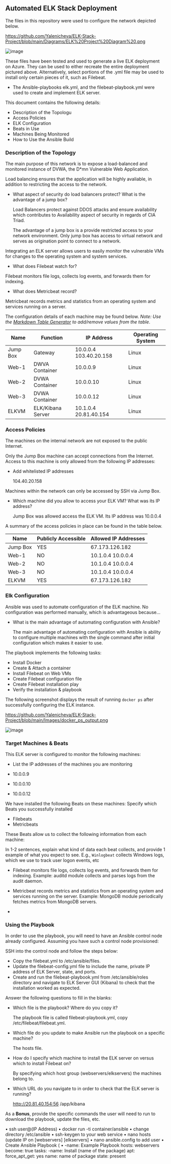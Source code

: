 ## Automated ELK Stack Deployment

The files in this repository were used to configure the network depicted below.

https://github.com/Yalenicheva/ELK-Stack-Project/blob/main/Diagrams/ELK%20Project%20Diagram%20.png


![image](https://user-images.githubusercontent.com/76926788/116769510-581ec480-aa02-11eb-8614-30298374fe7c.png)

These files have been tested and used to generate a live ELK deployment on Azure. They can be used to either recreate the entire deployment pictured above. Alternatively, select portions of the .yml file may be used to install only certain pieces of it, such as Filebeat.

  - The Ansible-playbooks elk.yml, and the filebeat-playbook.yml were used to create and implement ELK server.


This document contains the following details:
- Description of the Topologu
- Access Policies
- ELK Configuration
- Beats in Use
- Machines Being Monitored
- How to Use the Ansible Build

### Description of the Topology

The main purpose of this network is to expose a load-balanced and monitored instance of DVWA, the D*mn Vulnerable Web Application.

Load balancing ensures that the application will be highly avaliable, in addition to restricting the access to the network.

- What aspect of security do load balancers protect? What is the advantage of a jump box?

  Load Balancers protect against DDOS attacks and ensure availability which contributes to Availability aspect of security in regards of CIA Triad.
  
  The advantage of a jump box is a provide restricted access to your network environment. Only jump box has access to virtual network and serves as origination point to connect   to a network. 


Integrating an ELK server allows users to easily monitor the vulnerable VMs for changes to the operating system and system services.

- What does Filebeat watch for?
 
Filebeat monitors file logs, collects log events, and forwards them for indexing.
 
- What does Metricbeat record?

Metricbeat records metrics and statistics from an operating system and services running on a server. 

The configuration details of each machine may be found below.
_Note: Use the [Markdown Table Generator](http://www.tablesgenerator.com/markdown_tables) to add/remove values from the table_.


| Name     | Function          | IP Address             | Operating System |
|----------|-------------------|------------------------|------------------|
| Jump Box | Gateway           | 10.0.0.4 103.40.20.158 | Linux            |
| Web-1    | DWVA Container    | 10.0.0.9               | Linux            |
| Web-2    | DVWA Container    | 10.0.0.10              | Linux            |
| Web-3    | DVWA Container    | 10.0.0.12              | Linux            |
| ELKVM    | ELK/Kibana Server | 10.1.0.4 20.81.40.154  | Linux            |


### Access Policies

The machines on the internal network are not exposed to the public Internet. 

Only the Jump Box machine can accept connections from the Internet. Access to this machine is only allowed from the following IP addresses:

- Add whitelisted IP addresses

  104.40.20.158

Machines within the network can only be accessed by SSH via Jump Box.

- Which machine did you allow to access your ELK VM? What was its IP address?

  Jump Box was allowed access the ELK VM. Its IP address was 10.0.0.4
  
 A summary of the access policies in place can be found in the table below.

|     Name                          |     Publicly   Accessible    |     Allowed   IP Addresses     |
|-----------------------------------|------------------------------|--------------------------------|
|           Jump      Box           |           YES                |           67.173.126.182       |
|           Web-1                   |           NO                 |           10.1.0.4 10.0.0.4    |
|           Web-2                   |           NO                 |           10.1.0.4 10.0.0.4    |
|           Web-3                   |           NO                 |           10.1.0.4 10.0.0.4    |
|           ELKVM                   |           YES                |            67.173.126.182      |
 
 
 
### Elk Configuration

Ansible was used to automate configuration of the ELK machine. No configuration was performed manually, which is advantageous because...
- What is the main advantage of automating configuration with Ansible?

  The main advantage of automating configuration with Ansible is ability to configure multiple machines with the single command after initial configuration which makes it easier to use.  

The playbook implements the following tasks:
- Install Docker
- Create & Attach a container
- Install Filebeat on Web VMs
- Create Filebeat configuration file
- Create Filebeat installation play
- Verify the installation & playbook 

The following screenshot displays the result of running `docker ps` after successfully configuring the ELK instance.  

https://github.com/Yalenicheva/ELK-Stack-Project/blob/main/Images/docker_ps_output.png

![image](https://user-images.githubusercontent.com/76926788/116770420-7a681080-aa09-11eb-9172-8165348f50e9.png)


### Target Machines & Beats

This ELK server is configured to monitor the following machines:

-  List the IP addresses of the machines you are monitoring

- 10.0.0.9
- 10.0.0.10
- 10.0.0.12

We have installed the following Beats on these machines:
Specify which Beats you successfully installed

 - Filebeats
 - Metricbeats

These Beats allow us to collect the following information from each machine:

In 1-2 sentences, explain what kind of data each beat collects, and provide 1 example of what you expect to see. E.g., `Winlogbeat` collects Windows logs, which we use to track user logon events, etc

 - Filebeat monitors file logs, collects log events, and forwards them for indexing. Example: auditd module collects and parses logs from the audit daemon.

 - Metricbeat records metrics and statistics from an operating system and services running on the server. Example: MongoDB module periodically fetches metrics from MongoDB servers. 
 - 

### Using the Playbook

In order to use the playbook, you will need to have an Ansible control node already configured. Assuming you have such a control node provisioned: 

SSH into the control node and follow the steps below:

- Copy the filebeat.yml to /etc/ansible/files.
- Update the filebeat-config.yml file to include the name, private IP address of ELK Server, state, and ports.
- Create and run the filebeat-playbook.yml from /etc/ansible/roles directory and navigate to ELK Server GUI (Kibana) to check that the installation worked as expected.


Answer the following questions to fill in the blanks:

- Which file is the playbook? Where do you copy it?

  The playbook file is called filebeat-playbook.yml, copy /etc/filebeat/filebeat.yml.


- Which file do you update to make Ansible run the playbook on a specific machine?

  The hosts file. 

- How do I specify which machine to install the ELK server on versus which to install Filebeat on?

  By specifying which host group (webservers/elkservers) the machines belong to.



- Which URL do you navigate to in order to check that the ELK server is running?

  http://20.81.40.154:56 /app/kibana



As a **Bonus**, provide the specific commands the user will need to run to download the playbook, update the files, etc.

•	ssh user@(IP Address)
•	docker run -ti container/ansible
•	change directory /etc/ansible
•	ssh-keygen to your web service
•	nano hosts (update IP on [webservers] [elkservers]
•	nano ansible.config to add user 
•	Create Ansible Playbook (
•	-name: Example Playbook
      hosts: webservers
      become: true
      tasks:
          -name: Install (name of the package)
           apt:
           force_apt_get: yes
           name: name of package
           state: present 








